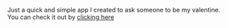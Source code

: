 Just a quick and simple app I created to ask someone to be my valentine. You can check it out by [clicking here](https://be-my-valentine-delta.vercel.app/)
